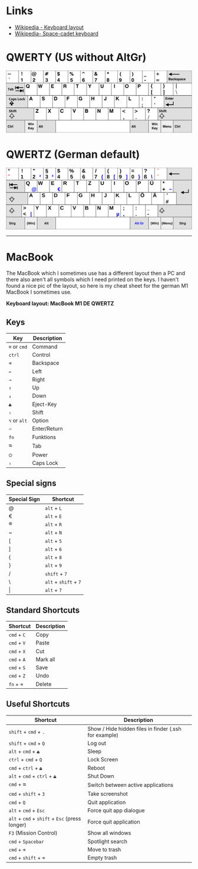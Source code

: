 # Links

- [Wikipedia - Keyboard layout](https://en.wikipedia.org/wiki/Keyboard_layout)
- [Wikipedia- Space-cadet keyboard](https://en.wikipedia.org/wiki/Space-cadet_keyboard)

# QWERTY (US without AltGr)

![QWERTY](../zz_rss/KB_United_States-NoAltGr.svg)

# QWERTZ (German default)

![QWERTZ](../zz_rss/KB_Germany.svg)

------------------------
# MacBook

The MacBook which I sometimes use has a different layout then a PC and there also aren't all symbols which I need printed on the keys. I haven't found a nice pic of the layout, so here is my cheat sheet for the german M1 MacBook I sometimes use.

**Keyboard layout: MacBook M1 DE QWERTZ**

## Keys

| Key          | Description  |
| ------------ | ------------ |
| `⌘` or `cmd` | Command      |
| `ctrl`       | Control      |
| `⌫`          | Backspace    |
| `←`          | Left         |
| `→`          | Right        |
| `↑`          | Up           |
| `↓`          | Down         |
| `⏏`          | Eject-Key    |
| `⇧`          | Shift        |
| `⌥` or `alt` | Option       |
| `⏎`          | Enter/Return |
| `fn`         | Funktions    |
| `⭾`          | Tab          |
| `⏻`          | Power        |
| `⇪`          | Caps Lock    |

## Special signs

| Special Sign | Shortcut              |
| ------------ | --------------------- |
| @            | `alt` + `L`           |
| €            | `alt` + `E`           |
| ®            | `alt` + `R`           |
| ~            | `alt` + `N`           |
| \[           | `alt` + `5`           |
| \]           | `alt` + `6`           |
| {            | `alt` + `8`           |
| }            | `alt` + `9`           |
| /            | `shift` + `7`         |
| \\           | `alt` + `shift` + `7` |
| \|           | `alt` + `7`           | 

## Standard Shortcuts

| Shortcut    | Description |
| ----------- | ----------- |
| `cmd` + `C` | Copy        |
| `cmd` + `V` | Paste       |
| `cmd` + `X` | Cut         |
| `cmd` + `A` | Mark all    |
| `cmd` + `S` | Save        |
| `cmd` + `Z` | Undo        |
| `fn` + `⌫` | Delete      | 

## Useful Shortcuts

| Shortcut                                       | Description                        |
| ---------------------------------------------- | ---------------------------------- |
| `shift` + `cmd` + `.`                          | Show / Hide hidden files in finder (.ssh for example)  |
| `shift` + `cmd` + `Q`                          | Log out                            |
| `alt` + `cmd` + `⏏`                            | Sleep                              |
| `ctrl` + `cmd` + `Q`                           | Lock Screen                        |
| `cmd` + `ctrl` + `⏏`                           | Reboot                             |
| `alt` + `cmd` + `ctrl` + `⏏`                   | Shut Down                          |
| `cmd` + `⭾`                                    | Switch between active applications |
| `cmd` + `shift` + `3`                          | Take screenshot                    |
| `cmd` + `Q`                                    | Quit application                   |
| `alt` + `cmd` + `Esc`                          | Force quit app dialogue            |
| `alt` + `cmd` + `shift` + `Esc` (press longer) | Force quit application             |
| `F3` (Mission Control)                         | Show all windows                   |
| `cmd` + `Spacebar`                             | Spotlight search                   |
| `cmd` + `⌫`                                    | Move to trash                      |
| `cmd` + `shift` + `⌫`                          | Empty trash                        | 
